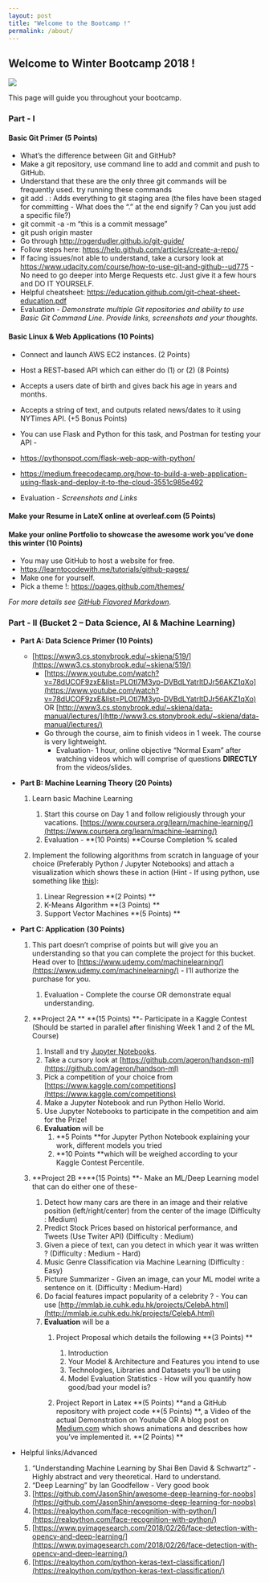 ```yaml
---
layout: post
title: "Welcome to the Bootcamp !"
permalink: /about/
---
```

## Welcome to Winter Bootcamp 2018 !
<img src="https://cdn.pixabay.com/photo/2018/07/13/02/20/dog-3534781_960_720.jpg"/>

This page will guide you throughout your bootcamp.

### Part - I

#### Basic Git Primer (5 Points)
- What’s the difference between Git and GitHub?
- Make a git repository, use command line to add and commit and push to GitHub.
- Understand that these are the only three git commands will be frequently used. try running these commands
- git add . : Adds everything to git staging area (the files have been staged for committing - What does the “.” at the end signify ? Can you just add a specific file?)
- git commit -a -m “this is a commit message”
- git push origin master 
- Go through http://rogerdudler.github.io/git-guide/ 
- Follow steps here: https://help.github.com/articles/create-a-repo/ 
- If facing issues/not able to understand, take a cursory look at https://www.udacity.com/course/how-to-use-git-and-github--ud775 - No need to go deeper into Merge Requests etc. Just give it a few hours and DO IT YOURSELF.
- Helpful cheatsheet: https://education.github.com/git-cheat-sheet-education.pdf 
- Evaluation - _Demonstrate multiple Git repositories and ability to use Basic Git Command Line. Provide links, screenshots and your thoughts._



#### Basic Linux & Web Applications (10 Points)
- Connect and launch AWS EC2 instances. (2 Points)
- Host a REST-based API which can either do (1) or (2) (8 Points)
- Accepts a users date of birth and gives back his age in years and months. 
- Accepts a string of text, and outputs related news/dates to it using NYTimes API. (+5 Bonus Points)
- You can use Flask and Python for this task, and Postman for testing your API - 
- https://pythonspot.com/flask-web-app-with-python/
- https://medium.freecodecamp.org/how-to-build-a-web-application-using-flask-and-deploy-it-to-the-cloud-3551c985e492 

- Evaluation - _Screenshots and Links_


#### Make your Resume in LateX online at overleaf.com  (5 Points)


#### Make your online Portfolio to showcase the awesome work you’ve done this winter (10 Points)
- You may use GitHub to host a website for free. 
- https://learntocodewith.me/tutorials/github-pages/ 
- Make one for yourself.
- Pick a theme !: https://pages.github.com/themes/ 

_For more details see [GitHub Flavored Markdown](https://guides.github.com/features/mastering-markdown/)._



### Part - II (Bucket 2 – Data Science, AI & Machine Learning)
- **Part A: Data Science Primer (10 Points)**
    - [https://www3.cs.stonybrook.edu/~skiena/519/](https://www3.cs.stonybrook.edu/~skiena/519/) 
        - [https://www.youtube.com/watch?v=78dUCOF9zxE&list=PLOtl7M3yp-DVBdLYatrltDJr56AKZ1qXo](https://www.youtube.com/watch?v=78dUCOF9zxE&list=PLOtl7M3yp-DVBdLYatrltDJr56AKZ1qXo) OR [http://www3.cs.stonybrook.edu/~skiena/data-manual/lectures/](http://www3.cs.stonybrook.edu/~skiena/data-manual/lectures/) 
        - Go through the course, aim to finish videos in 1 week. The course is very lightweight.
            - Evaluation- 1 hour, online objective “Normal Exam” after watching videos which will comprise of questions **DIRECTLY** from the videos/slides.

- **Part B: Machine Learning Theory (20 Points)**
    1. Learn basic Machine Learning
        1. Start this course on Day 1 and follow religiously through your vacations. [https://www.coursera.org/learn/machine-learning/](https://www.coursera.org/learn/machine-learning/)
        2. Evaluation - **(10 Points) **Course Completion % scaled 

    2. Implement the following algorithms from scratch in language of your choice (Preferably Python / Jupyter Notebooks) and attach a visualization which shows these in action  (Hint - If using python, use something like [this](http://louistiao.me/notes/visualizing-and-animating-optimization-algorithms-with-matplotlib/)):
        1. Linear Regression **(2 Points) **
        2. K-Means Algorithm **(3 Points) **
        3. Support Vector Machines **(5 Points) **

- **Part C: Application** **(30 Points)**
    1. This part doesn’t comprise of points but will give you an understanding so that you can complete the project for this bucket. Head over to [https://www.udemy.com/machinelearning/](https://www.udemy.com/machinelearning/) - I’ll authorize the purchase for you. 
        1. Evaluation - Complete the course OR demonstrate equal understanding.

    2. **Project 2A ** **(15 Points) **- Participate in a Kaggle Contest (Should be started in parallel after finishing Week 1 and 2 of the ML Course)
        1. Install and try [Jupyter Notebooks](https://www.datacamp.com/community/tutorials/tutorial-jupyter-notebook).
        2. Take a cursory look at [https://github.com/ageron/handson-ml](https://github.com/ageron/handson-ml) 
        3. Pick a competition of your choice from [https://www.kaggle.com/competitions](https://www.kaggle.com/competitions) 
        4. Make a Jupyter Notebook and run Python Hello World.
        5. Use Jupyter Notebooks to participate in the competition and aim for the Prize!
        6. **Evaluation** will be 
            1. **5 Points **for Jupyter Python Notebook explaining your work, different models you tried
            2. **10 Points **which will be weighed according to your Kaggle Contest Percentile.

    3. **Project 2B ****(15 Points) **- Make an ML/Deep Learning model that can do either one of these-
        1. Detect how many cars are there in an image and their relative position (left/right/center) from the center of the image (Difficulty : Medium)
        2. Predict Stock Prices based on historical performance, and Tweets (Use Twiter API) (Difficulty : Medium)
        3. Given a piece of text, can you detect in which year it was written ? (Difficulty : Medium - Hard)
        4. Music Genre Classification via Machine Learning (Difficulty : Easy)
        5. Picture Summarizer - Given an image, can your ML model write a sentence on it. (Difficulty : Medium-Hard)
        6. Do facial features impact popularity of a celebrity ? - You can use [http://mmlab.ie.cuhk.edu.hk/projects/CelebA.html](http://mmlab.ie.cuhk.edu.hk/projects/CelebA.html) 
        7. **Evaluation** will be a 
            1. Project Proposal which details the following **(3 Points) ** 
                1. Introduction
                2. Your Model & Architecture and Features you intend to use
                3. Technologies, Libraries and Datasets you’ll be using
                4. Model Evaluation Statistics - How will you quantify how good/bad your model is?

            2. Project Report in Latex **(5 Points) **and a GitHub repository with project code **(5 Points) **, a Video of the actual Demonstration on Youtube OR A blog post on [Medium.com](http://medium.com/) which shows animations and describes how you’ve implemented it. **(2 Points) ** 

- Helpful links/Advanced
    1. “Understanding Machine Learning by Shai Ben David & Schwartz” - Highly abstract and very theoretical. Hard to understand.
    2. “Deep Learning” by Ian Goodfellow - Very good book
    3. [https://github.com/JasonShin/awesome-deep-learning-for-noobs](https://github.com/JasonShin/awesome-deep-learning-for-noobs) 
    4. [https://realpython.com/face-recognition-with-python/](https://realpython.com/face-recognition-with-python/)
    5. [https://www.pyimagesearch.com/2018/02/26/face-detection-with-opencv-and-deep-learning/](https://www.pyimagesearch.com/2018/02/26/face-detection-with-opencv-and-deep-learning/) 
    6. [https://realpython.com/python-keras-text-classification/](https://realpython.com/python-keras-text-classification/) 
